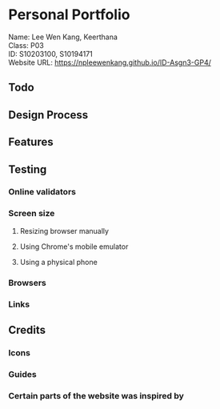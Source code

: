 # Personal Portfolio
Name: Lee Wen Kang, Keerthana<br />
Class: P03<br />
ID: S10203100, S10194171<br />
Website URL: https://npleewenkang.github.io/ID-Asgn3-GP4/<br/>


## Todo

## Design Process

## Features

## Testing

### Online validators

### Screen size

1. Resizing browser manually<br/>

2. Using Chrome's mobile emulator<br/>

3. Using a physical phone<br/>

### Browsers

### Links



## Credits
### Icons

### Guides

### Certain parts of the website was inspired by

